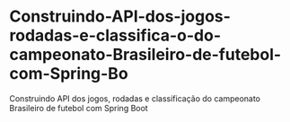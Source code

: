 # Construindo-API-dos-jogos-rodadas-e-classifica-o-do-campeonato-Brasileiro-de-futebol-com-Spring-Bo
Construindo API dos jogos, rodadas e classificação do campeonato Brasileiro de futebol com Spring Boot

